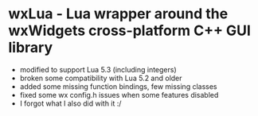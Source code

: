 # wxLua - Lua wrapper around the wxWidgets cross-platform C++ GUI library
 - modified to support Lua 5.3 (including integers)
 - broken some compatibility with Lua 5.2 and older
 - added some missing function bindings, few missing classes
 - fixed some wx config.h issues when some features disabled
 - I forgot what I also did with it :/
